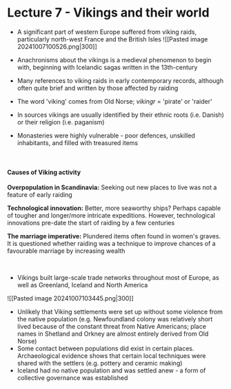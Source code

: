 # Lecture 7 - Vikings and their world


- A significant part of western Europe suffered from viking raids, particularly north-west France and the British Isles
![[Pasted image 20241007100526.png|300]]

- Anachronisms about the vikings is a medieval phenomenon to begin with, beginning with Icelandic sagas written in the 13th-century
- Many references to viking raids in early contemporary records, although often quite brief and written by those affected by raiding
- The word 'viking' comes from Old Norse; *vikingr* = 'pirate' or 'raider'
- In sources vikings are usually identified by their ethnic roots (i.e. Danish) or their religion (i.e. paganism)
- Monasteries were highly vulnerable - poor defences, unskilled inhabitants, and filled with treasured items
</br>

#### Causes of Viking activity

**Overpopulation in Scandinavia:** Seeking out new places to live was not a feature of early raiding

**Technological innovation:** Better, more seaworthy ships? Perhaps capable of tougher and longer/more intricate expeditions. However, technological innovations pre-date the start of raiding by a few centuries

**The marriage imperative:** Plundered items often found in women's graves. It is questioned whether raiding was a technique to improve chances of a favourable marriage by increasing wealth 

</br>

- Vikings built large-scale trade networks throughout most of Europe, as well as Greenland, Iceland and North America

![[Pasted image 20241007103445.png|300]]

- Unlikely that Viking settlements were set up without some violence from the native population (e.g. Newfoundland colony was relatively short lived because of the constant threat from Native Americans; place names in Shetland and Orkney are almost entirely derived from Old Norse)
- Some contact between populations did exist in certain places. Archaeological evidence shows that certain local techniques were shared with the settlers (e.g. pottery and ceramic making)
- Iceland had no native population and was settled anew - a form of collective governance was established
